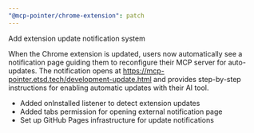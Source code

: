 ```yaml
---
"@mcp-pointer/chrome-extension": patch
---
```


Add extension update notification system

When the Chrome extension is updated, users now automatically see a notification page guiding them to reconfigure their MCP server for auto-updates. The notification opens at https://mcp-pointer.etsd.tech/development-update.html and provides step-by-step instructions for enabling automatic updates with their AI tool.

- Added onInstalled listener to detect extension updates
- Added tabs permission for opening external notification page
- Set up GitHub Pages infrastructure for update notifications